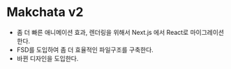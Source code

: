 # Makchata v2
- 좀 더 빠른 애니메이션 효과, 렌더링을 위해서 Next.js 에서 React로 마이그레이션한다.
- FSD를 도입하여 좀 더 효율적인 파일구조를 구축한다.
- 바뀐 디자인을 도입한다.
